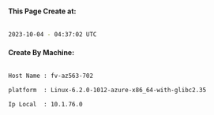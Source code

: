 
   
#### This Page Create at:

```bash

2023-10-04 - 04:37:02 UTC

```

#### Create By Machine:

```bash

Host Name : fv-az563-702

platform  : Linux-6.2.0-1012-azure-x86_64-with-glibc2.35

Ip Local  : 10.1.76.0

```

